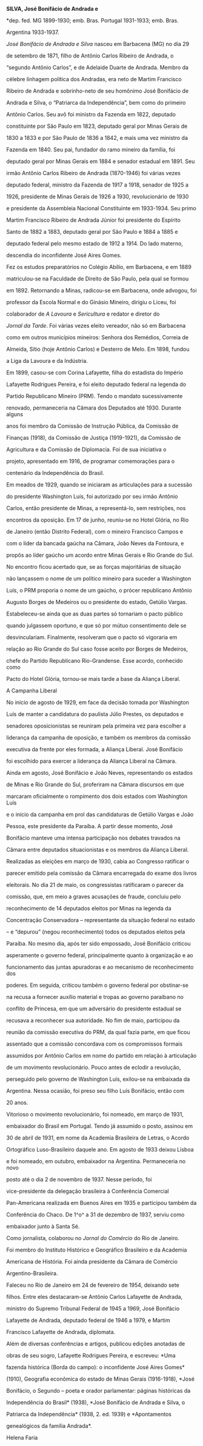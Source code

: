 **SILVA, José Bonifácio de Andrada e**



\*dep. fed. MG 1899-1930; emb. Bras. Portugal 1931-1933; emb. Bras.

Argentina 1933-1937.



*José Bonifácio de Andrada e Silva* nasceu em Barbacena (MG) no dia 29

de setembro de 1871, filho de Antônio Carlos Ribeiro de Andrada, o

“segundo Antônio Carlos”, e de Adelaide Duarte de Andrada. Membro da

célebre linhagem política dos Andradas, era neto de Martim Francisco

Ribeiro de Andrada e sobrinho-neto de seu homônimo José Bonifácio de

Andrada e Silva, o “Patriarca da Independência”, bem como do primeiro

Antônio Carlos. Seu avô foi ministro da Fazenda em 1822, deputado

constituinte por São Paulo em 1823, deputado geral por Minas Gerais de

1830 a 1833 e por São Paulo de 1836 a 1842, e mais uma vez ministro da

Fazenda em 1840. Seu pai, fundador do ramo mineiro da família, foi

deputado geral por Minas Gerais em 1884 e senador estadual em 1891. Seu

irmão Antônio Carlos Ribeiro de Andrada (1870-1946) foi várias vezes

deputado federal, ministro da Fazenda de 1917 a 1918, senador de 1925 a

1926, presidente de Minas Gerais de 1926 a 1930, revolucionário de 1930

e presidente da Assembleia Nacional Constituinte em 1933-1934. Seu primo

Martim Francisco Ribeiro de Andrada Júnior foi presidente do Espírito

Santo de 1882 a 1883, deputado geral por São Paulo e 1884 a 1885 e

deputado federal pelo mesmo estado de 1912 a 1914. Do lado materno,

descendia do inconfidente José Aires Gomes.



Fez os estudos preparatórios no Colégio Abílio, em Barbacena, e em 1889

matriculou-se na Faculdade de Direito de São Paulo, pela qual se formou

em 1892. Retornando a Minas, radicou-se em Barbacena, onde advogou, foi

professor da Escola Normal e do Ginásio Mineiro, dirigiu o Liceu, foi

colaborador de *A Lavoura* e *Sericultura* e redator e diretor do

*Jornal da Tarde*. Foi várias vezes eleito vereador, não só em Barbacena

como em outros municípios mineiros: Senhora dos Remédios, Correia de

Almeida, Sítio (hoje Antônio Carlos) e Desterro de Melo. Em 1898, fundou

a Liga da Lavoura e da Indústria.



Em 1899, casou-se com Corina Lafayette, filha do estadista do Império

Lafayette Rodrigues Pereira, e foi eleito deputado federal na legenda do

Partido Republicano Mineiro (PRM). Tendo o mandato sucessivamente

renovado, permaneceria na Câmara dos Deputados até 1930. Durante alguns

anos foi membro da Comissão de Instrução Pública, da Comissão de

Finanças (1918), da Comissão de Justiça (1919-1921), da Comissão de

Agricultura e da Comissão de Diplomacia. Foi de sua iniciativa o

projeto, apresentado em 1916, de programar comemorações para o

centenário da Independência do Brasil.



Em meados de 1929, quando se iniciaram as articulações para a sucessão

do presidente Washington Luís, foi autorizado por seu irmão Antônio

Carlos, então presidente de Minas, a representá-lo, sem restrições, nos

encontros da oposição. Em 17 de junho, reuniu-se no Hotel Glória, no Rio

de Janeiro (então Distrito Federal), com o mineiro Francisco Campos e

com o líder da bancada gaúcha na Câmara, João Neves da Fontoura, e

propôs ao líder gaúcho um acordo entre Minas Gerais e Rio Grande do Sul.

No encontro ficou acertado que, se as forças majoritárias de situação

não lançassem o nome de um político mineiro para suceder a Washington

Luís, o PRM proporia o nome de um gaúcho, o prócer republicano Antônio

Augusto Borges de Medeiros ou o presidente do estado, Getúlio Vargas.

Estabeleceu-se ainda que as duas partes só tornariam o pacto público

quando julgassem oportuno, e que só por mútuo consentimento dele se

desvinculariam. Finalmente, resolveram que o pacto só vigoraria em

relação ao Rio Grande do Sul caso fosse aceito por Borges de Medeiros,

chefe do Partido Republicano Rio-Grandense. Esse acordo, conhecido como

Pacto do Hotel Glória, tornou-se mais tarde a base da Aliança Liberal.



A Campanha Liberal



No início de agosto de 1929, em face da decisão tomada por Washington

Luís de manter a candidatura do paulista Júlio Prestes, os deputados e

senadores oposicionistas se reuniram pela primeira vez para escolher a

liderança da campanha de oposição, e também os membros da comissão

executiva da frente por eles formada, a Aliança Liberal. José Bonifácio

foi escolhido para exercer a liderança da Aliança Liberal na Câmara.

Ainda em agosto, José Bonifácio e João Neves, representando os estados

de Minas e Rio Grande do Sul, proferiram na Câmara discursos em que

marcaram oficialmente o rompimento dos dois estados com Washington Luís

e o início da campanha em prol das candidaturas de Getúlio Vargas e João

Pessoa, este presidente da Paraíba. A partir desse momento, José

Bonifácio manteve uma intensa participação nos debates travados na

Câmara entre deputados situacionistas e os membros da Aliança Liberal.



Realizadas as eleições em março de 1930, cabia ao Congresso ratificar o

parecer emitido pela comissão da Câmara encarregada do exame dos livros

eleitorais. No dia 21 de maio, os congressistas ratificaram o parecer da

comissão, que, em meio a graves acusações de fraude, concluiu pelo

reconhecimento de 14 deputados eleitos por Minas na legenda da

Concentração Conservadora – representante da situação federal no estado

– e “depurou” (negou reconhecimento) todos os deputados eleitos pela

Paraíba. No mesmo dia, após ter sido empossado, José Bonifácio criticou

asperamente o governo federal, principalmente quanto à organização e ao

funcionamento das juntas apuradoras e ao mecanismo de reconhecimento dos

poderes. Em seguida, criticou também o governo federal por obstinar-se

na recusa a fornecer auxílio material e tropas ao governo paraibano no

conflito de Princesa, em que um adversário do presidente estadual se

recusava a reconhecer sua autoridade. No fim de maio, participou da

reunião da comissão executiva do PRM, da qual fazia parte, em que ficou

assentado que a comissão concordava com os compromissos formais

assumidos por Antônio Carlos em nome do partido em relação à articulação

de um movimento revolucionário. Pouco antes de eclodir a revolução,

perseguido pelo governo de Washington Luís, exilou-se na embaixada da

Argentina. Nessa ocasião, foi preso seu filho Luís Bonifácio, então com

20 anos.



Vitorioso o movimento revolucionário, foi nomeado, em março de 1931,

embaixador do Brasil em Portugal. Tendo já assumido o posto, assinou em

30 de abril de 1931, em nome da Academia Brasileira de Letras, o Acordo

Ortográfico Luso-Brasileiro daquele ano. Em agosto de 1933 deixou Lisboa

e foi nomeado, em outubro, embaixador na Argentina. Permaneceria no novo

posto até o dia 2 de novembro de 1937. Nesse período, foi

vice-presidente da delegação brasileira à Conferência Comercial

Pan-Americana realizada em Buenos Aires em 1935 e participou também da

Conferência do Chaco. De 1^o^ a 31 de dezembro de 1937, serviu como

embaixador junto à Santa Sé.



Como jornalista, colaborou no *Jornal do Comércio* do Rio de Janeiro.

Foi membro do Instituto Histórico e Geográfico Brasileiro e da Academia

Americana de História. Foi ainda presidente da Câmara de Comércio

Argentino-Brasileira.



Faleceu no Rio de Janeiro em 24 de fevereiro de 1954, deixando sete

filhos. Entre eles destacaram-se Antônio Carlos Lafayette de Andrada,

ministro do Supremo Tribunal Federal de 1945 a 1969, José Bonifácio

Lafayette de Andrada, deputado federal de 1946 a 1979, e Martim

Francisco Lafayette de Andrada, diplomata.



Além de diversas conferências e artigos, publicou edições anotadas de

obras de seu sogro, Lafayette Rodrigues Pereira, e escreveu: *Uma

fazenda histórica (Borda do campo): o inconfidente José Aires Gomes*

(1910), Geografia econômica do estado de Minas Gerais (1916-1918), *José

Bonifácio, o Segundo – poeta e orador parlamentar: páginas históricas da

Independência do Brasil* (1938), *José Bonifácio de Andrada e Silva, o

Patriarca da Independência* (1938, 2. ed. 1939) e *Apontamentos

genealógicos da família Andrada*.



Helena Faria



